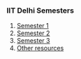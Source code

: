 ### IIT Delhi Semesters

1. [Semester 1](./sem1)
2. [Semester 2](./sem2)
3. [Semester 3](./sem3) 
4. [Other resources](./other)
